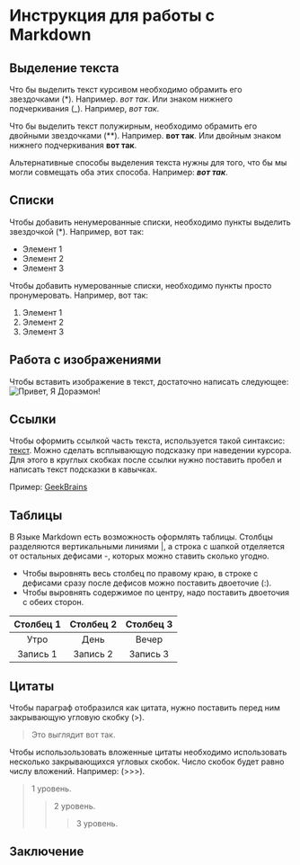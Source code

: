 # Инструкция для работы с Markdown

 ## Выделение текста
Что бы выделить текст курсивом необходимо обрамить его звездочками (*). Например. *вот так*. Или знаком нижнего подчеркивания (_). Например, _вот так_.

Что бы выделить текст полужирным, необходимо обрамить его двойными звездочками (**). Например. **вот так**. Или двойным знаком нижнего подчеркивания __вот так__.

Альтернативные способы выделения текста нужны для того, что бы мы могли совмещать оба этих способа. Например: __*вот так*__.

 ## Списки
 Чтобы добавить ненумерованные списки, необходимо пункты выделить звездочкой (*). Например, вот так:
 * Элемент 1
 * Элемент 2
 * Элемент 3

Чтобы добавить нумерованные списки, необходимо пункты просто пронумеровать. Например, вот так: 
 1. Элемент 1
 2. Элемент 2
 3. Элемент 3

 ## Работа с изображениями
Чтобы вставить изображение в текст, достаточно написать следующее:
![Привет, Я Дораэмон!](Doraemon.jpg "Привет, Я Дораэмон!")

 ## Ссылки
Чтобы оформить ссылкой часть текста, используется такой синтаксис: [текст](ссылка). Можно сделать всплывающую подсказку при наведении курсора. Для этого в круглых скобках после ссылки нужно поставить пробел и написать текст подсказки в кавычках. 

Пример: [GeekBrains](https://gb.ru/ "Главная страница")

 ## Таблицы
 В Языке Markdown есть возможность оформлять таблицы. Столбцы разделяются вертикальными линиями |, а строка с шапкой отделяется от остальных дефисами -, которых можно ставить сколько угодно. 
* Чтобы выровнять весь столбец по правому краю, в строке с дефисами сразу после дефисов можно поставить двоеточие (:). 
* Чтобы выровнять содержимое по центру, надо поставить двоеточия с обеих сторон.

|Столбец 1|Столбец 2|Столбец 3|
|:-:|:--------:|:---:|
|Утро|День|Вечер
|Запись 1|Запись 2|Запись 3|

 ## Цитаты
Чтобы параграф отобразился как цитата, нужно поставить перед ним закрывающую угловую скобку (>).
> Это выглядит вот так.

Чтобы использользовать вложенные цитаты необходимо использовать несколько закрывающихся угловых скобок. Число скобок будет равно числу вложений. Например: (>>>).
>1 уровень. 
>>2 уровень.
>>>3 уровень.

 ## Заключение                                      
